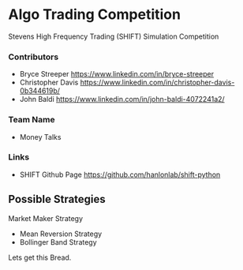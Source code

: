 # Algo Trading Competition

Stevens High Frequency Trading (SHIFT) Simulation Competition

### Contributors
- Bryce Streeper https://www.linkedin.com/in/bryce-streeper
- Christopher Davis https://www.linkedin.com/in/christopher-davis-0b344619b/
- John Baldi https://www.linkedin.com/in/john-baldi-4072241a2/

### Team Name
- Money Talks 

### Links
- SHIFT Github Page https://github.com/hanlonlab/shift-python

## Possible Strategies
 Market Maker Strategy
- Mean Reversion Strategy
- Bollinger Band Strategy


Lets get this Bread.
